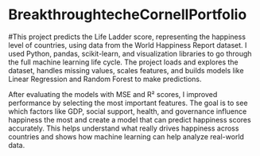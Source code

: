 # BreakthroughtecheCornellPortfolio
#This project predicts the Life Ladder score, representing the happiness level of countries, using data from the World Happiness Report dataset. I used Python, pandas, scikit-learn, and visualization libraries to go through the full machine learning life cycle. The project loads and explores the dataset, handles missing values, scales features, and builds models like Linear Regression and Random Forest to make predictions.

After evaluating the models with MSE and R² scores, I improved performance by selecting the most important features. The goal is to see which factors like GDP, social support, health, and governance influence happiness the most and create a model that can predict happiness scores accurately. This helps understand what really drives happiness across countries and shows how machine learning can help analyze real-world data.
